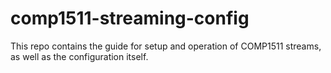 # comp1511-streaming-config
This repo contains the guide for setup and operation of COMP1511 streams, as well as the configuration itself.
